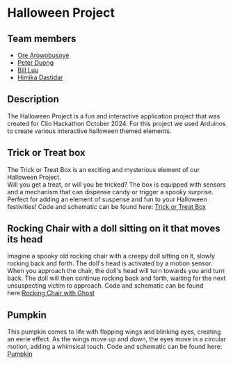 # Halloween Project


## Team members
- [Ore Arowobusoye](https://github.com/orearow)
- [Peter Duong](https://github.com/pduong96)
- [Bill Luu](https://github.com/bill-luu)
- [Himika Dastidar](https://github.com/himika-dastidar)

## Description
The Halloween Project is a fun and interactive application project that was created for Clio Hackathon October 2024.
For this project we used Arduinos to create various interactive halloween themed elements.


## Trick or Treat box
The Trick or Treat Box is an exciting and mysterious element of our Halloween Project.  
Will you get a treat, or will you be tricked? The box is equipped with sensors and a mechanism that can dispense
candy or trigger a spooky surprise. Perfect for adding an element of suspense and fun to your Halloween festivities!
Code and schematic can be found here: [Trick or Treat Box](trick_or_treat)


## Rocking Chair with a doll sitting on it that moves its head
Imagine a spooky old rocking chair with a creepy doll sitting on it, slowly rocking back and forth. 
The doll's head is activated by a motion sensor. When you approach the chair, the doll's head will turn towards you 
and turn back. The doll will then continue rocking back and forth, waiting for the next unsuspecting victim to approach.
Code and schematic can be found here:[Rocking Chair with Ghost](rocking_chair_ghost)


## Pumpkin
This pumpkin comes to life with flapping wings and blinking eyes, creating an eerie effect. 
As the wings move up and down, the eyes move in a circular motion, adding a whimsical touch.
Code and schematic can be found here: [Pumpkin](pumpkin)